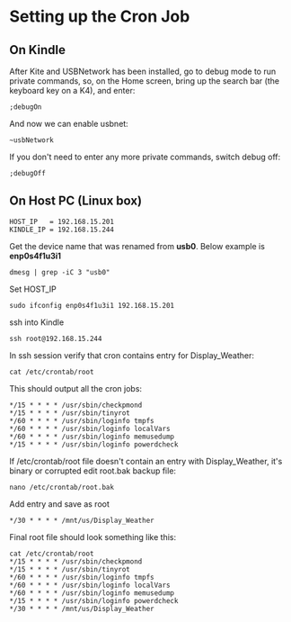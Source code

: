 # Setting up the Cron Job

## On Kindle

After Kite and USBNetwork has been installed, go to debug mode to run private commands, so, on the Home screen, bring up the search bar (the keyboard key on a K4), and enter:
```
;debugOn
```

And now we can enable usbnet:
```
~usbNetwork
```

If you don't need to enter any more private commands, switch debug off:
```
;debugOff
```

## On Host PC (Linux box)
```
HOST_IP   = 192.168.15.201 
KINDLE_IP = 192.168.15.244
```

Get the device name that was renamed from **usb0**. Below example is **enp0s4f1u3i1**
```
dmesg | grep -iC 3 "usb0"

```
Set HOST_IP
```
sudo ifconfig enp0s4f1u3i1 192.168.15.201
```

ssh into Kindle
```
ssh root@192.168.15.244
```

In ssh session verify that cron contains entry for Display_Weather:

```
cat /etc/crontab/root

```
This should output all the cron jobs:
```
*/15 * * * * /usr/sbin/checkpmond
*/15 * * * * /usr/sbin/tinyrot
*/60 * * * * /usr/sbin/loginfo tmpfs
*/60 * * * * /usr/sbin/loginfo localVars
*/60 * * * * /usr/sbin/loginfo memusedump
*/15 * * * * /usr/sbin/loginfo powerdcheck
```

If /etc/crontab/root file doesn't contain an entry with Display_Weather, it's binary or corrupted edit root.bak backup file:

```
nano /etc/crontab/root.bak

```
Add entry and save as root
```
*/30 * * * * /mnt/us/Display_Weather
```
Final root file should look something like this:
```
cat /etc/crontab/root
*/15 * * * * /usr/sbin/checkpmond
*/15 * * * * /usr/sbin/tinyrot
*/60 * * * * /usr/sbin/loginfo tmpfs
*/60 * * * * /usr/sbin/loginfo localVars
*/60 * * * * /usr/sbin/loginfo memusedump
*/15 * * * * /usr/sbin/loginfo powerdcheck
*/30 * * * * /mnt/us/Display_Weather

```
